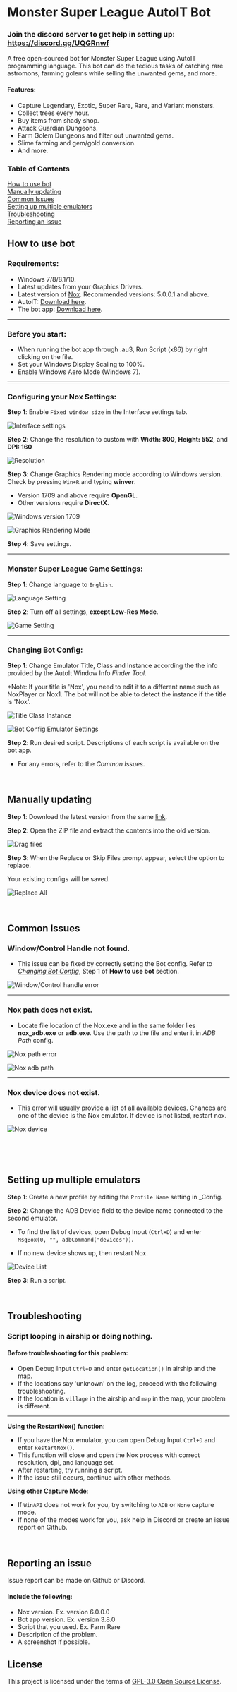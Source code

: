 # Monster Super League AutoIT Bot

### Join the discord server to get help in setting up: https://discord.gg/UQGRnwf

A free open-sourced bot for Monster Super League using AutoIT programming language. This bot can do the tedious tasks of catching rare astromons, farming golems while selling the unwanted gems, and more. 

#### Features:
  - Capture Legendary, Exotic, Super Rare, Rare, and Variant monsters.
  - Collect trees every hour. 
  - Buy items from shady shop.
  - Attack Guardian Dungeons.
  - Farm Golem Dungeons and filter out unwanted gems.
  - Slime farming and gem/gold conversion.
  - And more.

### Table of Contents

[How to use bot](https://github.com/GkevinOD/msl-bot#how-to-use-bot) <br>
[Manually updating](https://github.com/GkevinOD/msl-bot#manually-updating) <br>
[Common Issues](https://github.com/GkevinOD/msl-bot#common-issues) <br>
[Setting up multiple emulators](https://github.com/GkevinOD/msl-bot#setting-up-multiple-emulators) <br>
[Troubleshooting](https://github.com/GkevinOD/msl-bot#troubleshooting) <br>
[Reporting an issue](https://github.com/GkevinOD/msl-bot#reporting-an-issue)

## How to use bot
### Requirements:
* Windows 7/8/8.1/10.
* Latest updates from your Graphics Drivers.
* Latest version of [Nox](https://www.bignox.com/). Recommended versions: 5.0.0.1 and above.
* AutoIT: [Download here](https://www.autoitscript.com/site/autoit/).
* The bot app: [Download here](https://github.com/GkevinOD/msl-bot/archive/v3.0.zip).

---
### Before you start:
* When running the bot app through .au3, Run Script (x86) by right clicking on the file.
* Set your Windows Display Scaling to 100%. 
* Enable Windows Aero Mode (Windows 7).

---
### Configuring your Nox Settings:
**Step 1**: Enable `Fixed window size` in the Interface settings tab.

![Interface settings](https://i.imgur.com/uVKIVTc.png)

**Step 2**: Change the resolution to custom with **Width: 800**, **Height: 552**, and **DPI: 160**

![Resolution](https://i.imgur.com/tlirVWL.png)

**Step 3**: Change Graphics Rendering mode according to Windows version. Check by pressing `Win+R` and typing **winver**.
  - Version 1709 and above require **OpenGL**.
  - Other versions require **DirectX**.

![Windows version 1709](https://i.imgur.com/acU6Al9.png)

![Graphics Rendering Mode](https://i.imgur.com/2H9WuG5.png)

**Step 4**: Save settings.

---
### Monster Super League Game Settings:
**Step 1**: Change language to `English`.

![Language Setting](https://i.imgur.com/52pN9fo.png)

**Step 2**: Turn off all settings, **except Low-Res Mode**.

![Game Setting](https://i.imgur.com/r9IzT5w.png)

---
### Changing Bot Config:
**Step 1**: Change Emulator Title, Class and Instance according the the info provided by the AutoIt Window Info *Finder Tool*.

*Note: If your title is 'Nox', you need to edit it to a different name such as NoxPlayer or Nox1. The bot will not be able to detect the instance if the title is 'Nox'.

![Title Class Instance](https://i.imgur.com/WDYfeJ3.png)

![Bot Config Emulator Settings](https://i.imgur.com/dicFkhe.png)

**Step 2**: Run desired script. Descriptions of each script is available on the bot app.

  - For any errors, refer to the *Common Issues*.

<br>

## Manually updating
**Step 1**: Download the latest version from the same [link](https://github.com/GkevinOD/msl-bot/archive/v3.0.zip).

**Step 2**: Open the ZIP file and extract the contents into the old version.

![Drag files](https://i.imgur.com/Ui9kDFf.png)

**Step 3**: When the Replace or Skip Files prompt appear, select the option to replace.
  
  Your existing configs will be saved.
  
![Replace All](https://i.imgur.com/K3gVPeF.png)

<br>

## Common Issues
### Window/Control Handle not found.
  - This issue can be fixed by correctly setting the Bot config. Refer to [*Changing Bot Config*](https://github.com/GkevinOD/msl-bot#changing-bot-config), Step 1 of **How to use bot** section.

![Window/Control handle error](https://i.imgur.com/m21F7iP.png)

---
### Nox path does not exist.
  - Locate file location of the Nox.exe and in the same folder lies **nox_adb.exe** or **adb.exe**. Use the path to the file and enter it in *ADB Path* config.
  
![Nox path error](https://i.imgur.com/GxtuL61.png)

![Nox adb path](https://i.imgur.com/1fHkUAl.png)

---
### Nox device does not exist.
  - This error will usually provide a list of all available devices. Chances are one of the device is the Nox emulator. If device is not listed, restart nox.
  
![Nox device](https://i.imgur.com/zUg57e5.png)

<br>
<br>
<br>

## Setting up multiple emulators
**Step 1**: Create a new profile by editing the `Profile Name` setting in \_Config.

**Step 2**: Change the ADB Device field to the device name connected to the second emulator.

  - To find the list of devices, open Debug Input (`Ctrl+D`) and enter `MsgBox(0, "", adbCommand("devices"))`.
  
  - If no new device shows up, then restart Nox.
  
![Device List](https://i.imgur.com/8V4X5qK.png)
  
**Step 3**: Run a script.

<br>

## Troubleshooting
### Script looping in airship or doing nothing.
#### Before troubleshooting for this problem:
  - Open Debug Input `Ctrl+D` and enter `getLocation()` in airship and the map.
  - If the locations say 'unknown' on the log, proceed with the following troubleshooting.
  - If the location is `village` in the airship and `map` in the map, your problem is different.

---
**Using the RestartNox() function**: 

  - If you have the Nox emulator, you can open Debug Input `Ctrl+D` and enter `RestartNox()`. <br>
  - This function will close and open the Nox process with correct resolution, dpi, and language set. <br>
  - After restarting, try running a script. <br>
  - If the issue still occurs, continue with other methods.
  
**Using other Capture Mode**:

  - If `WinAPI` does not work for you, try switching to `ADB` or `None` capture mode.
  - If none of the modes work for you, ask help in Discord or create an issue report on Github.
  
<br>

## Reporting an issue
Issue report can be made on Github or Discord.

#### Include the following:
  - Nox version. Ex. version 6.0.0.0
  - Bot app version. Ex. version 3.8.0
  - Script that you used. Ex. Farm Rare
  - Description of the problem.
  - A screenshot if possible.

## License

This project is licensed under the terms of [GPL-3.0 Open Source License](https://github.com/GkevinOD/msl-bot/blob/master/LICENSE).
